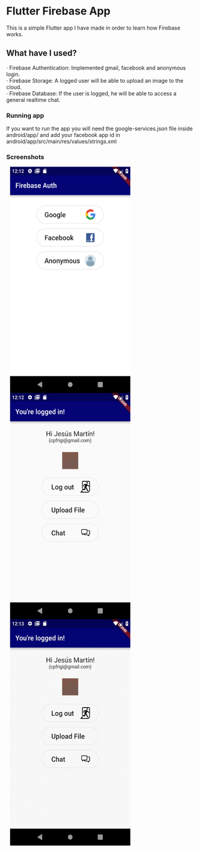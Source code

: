 # Flutter Firebase App
This is a simple Flutter app I have made in order to learn how Firebase works.

## What have I used?
· Firebase Authentication: Implemented gmail, facebook and anonymous login.<br>
· Firebase Storage: A logged user will be able to upload an image to the cloud.<br>
· Firebase Database: If the user is logged, he will be able to access a general realtime chat.<br>

### Running app
If you want to run the app you will need the google-services.json file inside android/app/ and add your facebook app id in android/app/src/main/res/values/strings.xml

### Screenshots
<img src="https://github.com/JaysusM/FlutteryFirebase/blob/master/screenshots/login.png" align="left" height="600" width="320" hspace="10">
<img src="https://github.com/JaysusM/FlutteryFirebase/blob/master/screenshots/logged_screen.png" align="left" height="600" width="320" hspace="10">
<img src="https://github.com/JaysusM/FlutteryFirebase/blob/master/screenshots/chat.gif" align="left" height="600" width="320" hspace="10">

